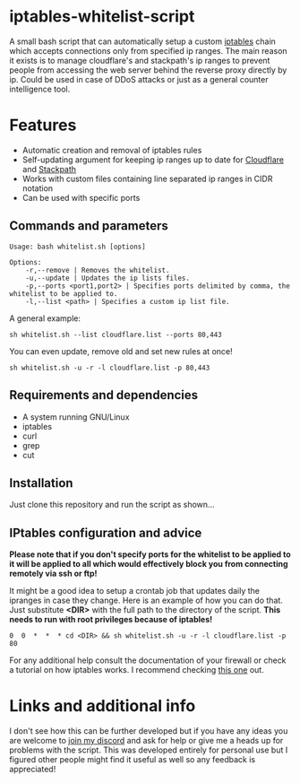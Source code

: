 # iptables-whitelist-script

A small bash script that can automatically setup a custom [iptables](https://en.wikipedia.org/wiki/Iptables) chain which accepts connections only from specified ip ranges. The main reason it exists is to manage cloudflare's and stackpath's ip ranges to prevent people from accessing the web server behind the reverse proxy directly by ip. Could be used in case of DDoS attacks or just as a general counter intelligence tool. 


# Features

 - Automatic creation and removal of iptables rules 
 - Self-updating argument for keeping ip ranges up to date for [Cloudflare](https://www.cloudflare.com/ips/) and [Stackpath](https://support.stackpath.com/hc/en-us/articles/360001091666)
 - Works with custom files containing line separated ip ranges in CIDR notation
 - Can be used with specific ports

## Commands and parameters

    
    Usage: bash whitelist.sh [options]
    
    Options:
	    -r,--remove | Removes the whitelist.
	    -u,--update | Updates the ip lists files.
	    -p,--ports <port1,port2> | Specifies ports delimited by comma, the whitelist to be applied to.
	    -l,--list <path> | Specifies a custom ip list file.

A general example:

    sh whitelist.sh --list cloudflare.list --ports 80,443 
You can even update, remove old and set new rules at once!

    sh whitelist.sh -u -r -l cloudflare.list -p 80,443

## Requirements and dependencies

 - A system running GNU/Linux
 - iptables
- curl
- grep
- cut

## Installation
Just clone this repository and run the script as shown...

## IPtables configuration and advice
**Please note that if you don't specify ports for the whitelist to be applied to it will be applied to all which would effectively block you from connecting remotely via ssh or ftp!**

It might be a good idea to setup a crontab job that updates daily the ipranges in case they change. Here is an example of how you can do that. Just substitute **\<DIR>** with the full path to the directory of the script. **This needs to run with root privileges because of iptables!**

    0  0  *  *  * cd <DIR> && sh whitelist.sh -u -r -l cloudflare.list -p 80

For any additional help consult the documentation of your firewall or check a tutorial on how iptables works. I recommend checking [this one](https://www.booleanworld.com/depth-guide-iptables-linux-firewall/) out. 

# Links and additional info

I don't see how this can be further developed but if you have any ideas you are welcome to [join my discord](https://discord.gg/VMSDGVD) and ask for help or give me a heads up for problems with the script. This was developed entirely for personal use but I figured other people might find it useful as well so any feedback is appreciated!